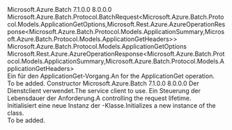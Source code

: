 <Type Name="ApplicationGetBatchRequest" FullName="Microsoft.Azure.Batch.Protocol.BatchRequests.ApplicationGetBatchRequest">
  <TypeSignature Language="C#" Value="public class ApplicationGetBatchRequest : Microsoft.Azure.Batch.Protocol.BatchRequest&lt;Microsoft.Azure.Batch.Protocol.Models.ApplicationGetOptions,Microsoft.Rest.Azure.AzureOperationResponse&lt;Microsoft.Azure.Batch.Protocol.Models.ApplicationSummary,Microsoft.Azure.Batch.Protocol.Models.ApplicationGetHeaders&gt;&gt;" />
  <TypeSignature Language="ILAsm" Value=".class public auto ansi beforefieldinit ApplicationGetBatchRequest extends Microsoft.Azure.Batch.Protocol.BatchRequest`2&lt;class Microsoft.Azure.Batch.Protocol.Models.ApplicationGetOptions, class Microsoft.Rest.Azure.AzureOperationResponse`2&lt;class Microsoft.Azure.Batch.Protocol.Models.ApplicationSummary, class Microsoft.Azure.Batch.Protocol.Models.ApplicationGetHeaders&gt;&gt;" />
  <TypeSignature Language="DocId" Value="T:Microsoft.Azure.Batch.Protocol.BatchRequests.ApplicationGetBatchRequest" />
  <TypeSignature Language="VB.NET" Value="Public Class ApplicationGetBatchRequest&#xA;Inherits BatchRequest(Of ApplicationGetOptions, AzureOperationResponse(Of ApplicationSummary, ApplicationGetHeaders))" />
  <TypeSignature Language="F#" Value="type ApplicationGetBatchRequest = class&#xA;    inherit BatchRequest&lt;ApplicationGetOptions, AzureOperationResponse&lt;ApplicationSummary, ApplicationGetHeaders&gt;&gt;" />
  <AssemblyInfo>
    <AssemblyName>Microsoft.Azure.Batch</AssemblyName>
    <AssemblyVersion>7.1.0.0</AssemblyVersion>
    <AssemblyVersion>8.0.0.0</AssemblyVersion>
  </AssemblyInfo>
  <Base>
    <BaseTypeName>Microsoft.Azure.Batch.Protocol.BatchRequest&lt;Microsoft.Azure.Batch.Protocol.Models.ApplicationGetOptions,Microsoft.Rest.Azure.AzureOperationResponse&lt;Microsoft.Azure.Batch.Protocol.Models.ApplicationSummary,Microsoft.Azure.Batch.Protocol.Models.ApplicationGetHeaders&gt;&gt;</BaseTypeName>
    <BaseTypeArguments>
      <BaseTypeArgument TypeParamName="TOptions">Microsoft.Azure.Batch.Protocol.Models.ApplicationGetOptions</BaseTypeArgument>
      <BaseTypeArgument TypeParamName="TResponse">Microsoft.Rest.Azure.AzureOperationResponse&lt;Microsoft.Azure.Batch.Protocol.Models.ApplicationSummary,Microsoft.Azure.Batch.Protocol.Models.ApplicationGetHeaders&gt;</BaseTypeArgument>
    </BaseTypeArguments>
  </Base>
  <Interfaces />
  <Docs>
    <summary>
            <span data-ttu-id="f0c05-101">Ein <see cref="T:Microsoft.Azure.Batch.Protocol.IBatchRequest" /> für den ApplicationGet-Vorgang.</span><span class="sxs-lookup"><span data-stu-id="f0c05-101">An <see cref="T:Microsoft.Azure.Batch.Protocol.IBatchRequest" /> for the ApplicationGet operation.</span></span>
            </summary>
    <remarks>To be added.</remarks>
  </Docs>
  <Members>
    <Member MemberName=".ctor">
      <MemberSignature Language="C#" Value="public ApplicationGetBatchRequest (Microsoft.Azure.Batch.Protocol.BatchServiceClient serviceClient, System.Threading.CancellationToken cancellationToken);" />
      <MemberSignature Language="ILAsm" Value=".method public hidebysig specialname rtspecialname instance void .ctor(class Microsoft.Azure.Batch.Protocol.BatchServiceClient serviceClient, valuetype System.Threading.CancellationToken cancellationToken) cil managed" />
      <MemberSignature Language="DocId" Value="M:Microsoft.Azure.Batch.Protocol.BatchRequests.ApplicationGetBatchRequest.#ctor(Microsoft.Azure.Batch.Protocol.BatchServiceClient,System.Threading.CancellationToken)" />
      <MemberSignature Language="F#" Value="new Microsoft.Azure.Batch.Protocol.BatchRequests.ApplicationGetBatchRequest : Microsoft.Azure.Batch.Protocol.BatchServiceClient * System.Threading.CancellationToken -&gt; Microsoft.Azure.Batch.Protocol.BatchRequests.ApplicationGetBatchRequest" Usage="new Microsoft.Azure.Batch.Protocol.BatchRequests.ApplicationGetBatchRequest (serviceClient, cancellationToken)" />
      <MemberType>Constructor</MemberType>
      <AssemblyInfo>
        <AssemblyName>Microsoft.Azure.Batch</AssemblyName>
        <AssemblyVersion>7.1.0.0</AssemblyVersion>
        <AssemblyVersion>8.0.0.0</AssemblyVersion>
      </AssemblyInfo>
      <Parameters>
        <Parameter Name="serviceClient" Type="Microsoft.Azure.Batch.Protocol.BatchServiceClient" />
        <Parameter Name="cancellationToken" Type="System.Threading.CancellationToken" />
      </Parameters>
      <Docs>
        <param name="serviceClient"><span data-ttu-id="f0c05-102">Der Dienstclient verwendet.</span><span class="sxs-lookup"><span data-stu-id="f0c05-102">The service client to use.</span></span></param>
        <param name="cancellationToken"><span data-ttu-id="f0c05-103">Ein <see cref="T:System.Threading.CancellationToken" /> Steuerung der Lebensdauer der Anforderung.</span><span class="sxs-lookup"><span data-stu-id="f0c05-103">A <see cref="T:System.Threading.CancellationToken" /> controlling the request lifetime.</span></span></param>
        <summary>
            <span data-ttu-id="f0c05-104">Initialisiert eine neue Instanz der <see cref="T:Microsoft.Azure.Batch.Protocol.BatchRequests.ApplicationGetBatchRequest" />-Klasse.</span><span class="sxs-lookup"><span data-stu-id="f0c05-104">Initializes a new instance of the <see cref="T:Microsoft.Azure.Batch.Protocol.BatchRequests.ApplicationGetBatchRequest" /> class.</span></span>
            </summary>
        <remarks>To be added.</remarks>
      </Docs>
    </Member>
  </Members>
</Type>